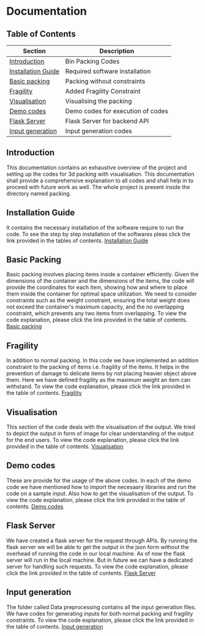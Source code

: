 # Documentation

## Table of Contents

| Section       | Description                         |
|---------------|-------------------------------------|
| [Introduction](#introduction) | Bin Packing Codes          |
| [Installation Guide](https://github.com/codechiefVignesh/bin_packing_iitm/blob/main/Documentation/document7.md) | Required software installation          |
| [Basic packing](https://github.com/codechiefVignesh/bin_packing_iitm/blob/main/Documentation/document1.md)       | Packing without constraints             |
| [Fragility](https://github.com/codechiefVignesh/bin_packing_iitm/blob/main/Documentation/document2.md)       | Added Fragility Constraint            |
| [Visualisation](https://github.com/codechiefVignesh/bin_packing_iitm/blob/main/Documentation/document3.md)       | Visualising the packing            |
| [Demo codes](https://github.com/codechiefVignesh/bin_packing_iitm/blob/main/Documentation/document4.md)       |  Demo codes for execution of codes             |
| [Flask Server](https://github.com/codechiefVignesh/bin_packing_iitm/blob/main/Documentation/document5.md)       | Flask Server for backend API             |
| [Input generation](https://github.com/codechiefVignesh/bin_packing_iitm/blob/main/Documentation/document6.md)       | Input generation codes             |

## Introduction
This documentation contains an exhaustive overview of the project and setting up the codes for 3d packing with visualisation. This documentation shall provide a comprehensive explanation to all codes and shall help in to proceed with future work as well. The whole project is present inside the directory named packing.

## Installation Guide
It contains the necessary installation of the software require to run the code. To see the step by step installation of the softwares pleas click the link provided in the tables of contents. [Installation Guide](https://github.com/codechiefVignesh/bin_packing_iitm/blob/main/Documentation/document7.md)

## Basic Packing
Basic packing involves placing items inside a container efficiently. Given the dimensions of the container and the dimensions of the items, the code will provide the coordinates for each item, showing how and where to place them inside the container for optimal space utilization. We need to consider constraints such as the weight constraint, ensuring the total weight does not exceed the container's maximum capacity, and the no overlapping constraint, which prevents any two items from overlapping. To view the code explanation, please click the link provided in the table of contents. [Basic packing](https://github.com/codechiefVignesh/bin_packing_iitm/blob/main/Documentation/document1.md) 

## Fragility
In addition to normal packing. In this code we have implemented an addition constraint to the packing of items i.e. fragility of the items. It helps in the prevention of damage to delicate items by not placing heavier object above them. Here we have defined fragility as the maximum weight an item can withstand. To view the code explanation, please click the link provided in the table of contents. [Fragility](https://github.com/codechiefVignesh/bin_packing_iitm/blob/main/Documentation/document2.md)  

## Visualisation
This section of the code deals with the visualisation of the output. We tried to depict the output in form of image for clear understanding of the output for the end users. To view the code explanation, please click the link provided in the table of contents. [Visualisation](https://github.com/codechiefVignesh/bin_packing_iitm/blob/main/Documentation/document3.md)

## Demo codes
These are provide for the usage of the above codes. In each of the demo code we have mentioned how to import the necesaary libraries and run the code on a sample input. Also how to get the visualisation of the output. To view the code explanation, please click the link provided in the table of contents. [Demo codes](https://github.com/codechiefVignesh/bin_packing_iitm/blob/main/Documentation/document4.md)

## Flask Server
We have created a flask server for the request through APIs. By running the flask server we will be able to get the output in the json form without the overhead of running the code in our local machine. As of now the flask server will run in the local machine. But in future we can have a dedicated server for handling such requests.  To view the code explanation, please click the link provided in the table of contents. [Flask Server](https://github.com/codechiefVignesh/bin_packing_iitm/blob/main/Documentation/document5.md)        

## Input generation
The folder called Data preprocessing contains all the input generation files. We have codes for generating inputs for both normal packing and fragility constraints. To view the code explanation, please click the link provided in the table of contents. [Input generation](https://github.com/codechiefVignesh/bin_packing_iitm/blob/main/Documentation/document6.md)

